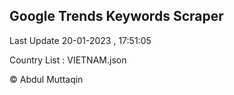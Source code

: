 

## Google Trends Keywords Scraper 
 
Last Update 20-01-2023 , 17:51:05

Country List :
VIETNAM.json



© Abdul Muttaqin 
